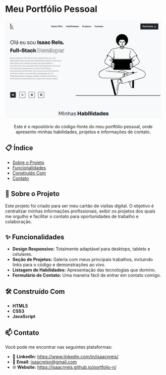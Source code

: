 # Meu Portfólio Pessoal

<p align="center">
  <img src="./assets/img/portfolio.png" alt="Preview do Portfolio" width="800"/>
</p>

<p align="center">
  Este é o repositório do código-fonte do meu portfólio pessoal, onde apresento minhas habilidades, projetos e informações de contato.
</p>

## 📋 Índice

- [Sobre o Projeto](#-sobre-o-projeto)
- [Funcionalidades](#-funcionalidades)
- [Construído Com](#-construído-com)
- [Contato](#-contato)

## 📖 Sobre o Projeto

Este projeto foi criado para ser meu cartão de visitas digital. O objetivo é centralizar minhas informações profissionais, exibir os projetos dos quais me orgulho e facilitar o contato para oportunidades de trabalho e colaboração.

## ✨ Funcionalidades

- **Design Responsivo:** Totalmente adaptável para desktops, tablets e celulares.
- **Seção de Projetos:** Galeria com meus principais trabalhos, incluindo links para o código e demonstrações ao vivo.
- **Listagem de Habilidades:** Apresentação das tecnologias que domino.
- **Formulário de Contato:** Uma maneira fácil de entrar em contato comigo.

## 🛠️ Construído Com

- **HTML5**
- **CSS3**
- **JavaScript**

## 📫 Contato

Você pode me encontrar nas seguintes plataformas:

- 💼 **LinkedIn:** https://www.linkedin.com/in/isaacnreis/
- 📧 **Email:** isaacreisn@gmail.com
- 🌐 **Website:** https://isaacnreis.github.io/portfolio-n/
